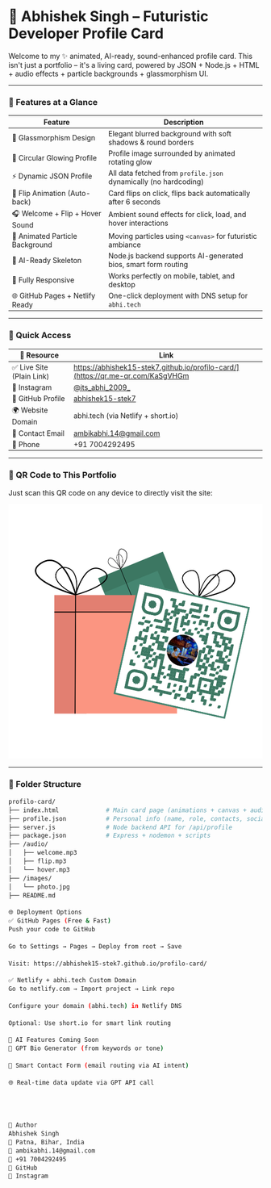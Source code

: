 # 🚀 Abhishek Singh – Futuristic Developer Profile Card

Welcome to my ✨ animated, AI-ready, sound-enhanced profile card. This isn't just a portfolio – it's a living card, powered by JSON + Node.js + HTML + audio effects + particle backgrounds + glassmorphism UI.

---

### 🌟 Features at a Glance

| Feature                         | Description                                                                 |
|----------------------------------|-----------------------------------------------------------------------------|
| 🧊 Glassmorphism Design         | Elegant blurred background with soft shadows & round borders               |
| 📸 Circular Glowing Profile     | Profile image surrounded by animated rotating glow                         |
| ⚡ Dynamic JSON Profile         | All data fetched from `profile.json` dynamically (no hardcoding)           |
| 🔄 Flip Animation (Auto-back)  | Card flips on click, flips back automatically after 6 seconds              |
| 🎧 Welcome + Flip + Hover Sound | Ambient sound effects for click, load, and hover interactions              |
| 🌌 Animated Particle Background | Moving particles using `<canvas>` for futuristic ambiance                  |
| 🧠 AI-Ready Skeleton             | Node.js backend supports AI-generated bios, smart form routing             |
| 📲 Fully Responsive              | Works perfectly on mobile, tablet, and desktop                             |
| 🌐 GitHub Pages + Netlify Ready | One-click deployment with DNS setup for `abhi.tech`                        |

---

### 🔗 Quick Access

| 🔗 Resource                | Link |
|---------------------------|------|
| ✅ Live Site (Plain Link) | https://abhishek15-stek7.github.io/profilo-card/](https://qr.me-qr.com/KaSgVHGm |
| 📸 Instagram              | [@its_abhi_2009_](https://www.instagram.com/its_abhi_2009_/?utm_source=qr) |
| 🧠 GitHub Profile         | [abhishek15-stek7](https://github.com/abhishek15-stek7) |
| 🌍 Website Domain         | abhi.tech (via Netlify + short.io) |
| 🧾 Contact Email          | ambikabhi.14@gmail.com |
| 📱 Phone                  | +91 7004292495 |

---

### 📸 QR Code to This Portfolio

Just scan this QR code on any device to directly visit the site:

![QR Code to Portfolio](qr.png)

---

### 📁 Folder Structure

```bash
profilo-card/
├── index.html             # Main card page (animations + canvas + audio)
├── profile.json           # Personal info (name, role, contacts, socials)
├── server.js              # Node backend API for /api/profile
├── package.json           # Express + nodemon + scripts
├── /audio/
│   ├── welcome.mp3
│   ├── flip.mp3
│   └── hover.mp3
├── /images/
│   └── photo.jpg
├── README.md

🌐 Deployment Options
✅ GitHub Pages (Free & Fast)
Push your code to GitHub

Go to Settings → Pages → Deploy from root → Save

Visit: https://abhishek15-stek7.github.io/profilo-card/

✅ Netlify + abhi.tech Custom Domain
Go to netlify.com → Import project → Link repo

Configure your domain (abhi.tech) in Netlify DNS

Optional: Use short.io for smart link routing

🤖 AI Features Coming Soon
🧠 GPT Bio Generator (from keywords or tone)

📨 Smart Contact Form (email routing via AI intent)

🌐 Real-time data update via GPT API call




👤 Author
Abhishek Singh
📍 Patna, Bihar, India
📧 ambikabhi.14@gmail.com
📱 +91 7004292495
🔗 GitHub
📸 Instagram
